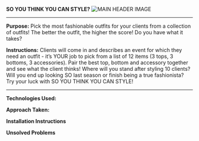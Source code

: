 **SO YOU THINK YOU CAN STYLE?**
![MAIN HEADER IMAGE](https://encrypted-tbn3.gstatic.com/images?q=tbn:ANd9GcSLAyW8mO5m8_W4DUptl0wz0m7Kni5V0c0MveDAUOh6uvdLH3VqJA)

*******************************************************

**Purpose:** Pick the most fashionable outfits for your clients from a collection of outfits! The better the outfit, the higher the score! Do you have what it takes?

**Instructions:** Clients will come in and describes an event for which they need an outfit - it’s YOUR job to pick from a list of 12 items (3 tops, 3 bottoms, 3 accessories). Pair the best top, bottom and accessory together and see what the client thinks! Where will you stand after styling 10 clients? Will you end up looking SO last season or finish being a true fashionista? Try your luck with SO YOU THINK YOU CAN STYLE!


*******************************************************

**Technologies Used:**

**Approach Taken:**

**Installation Instructions**

**Unsolved Problems**
